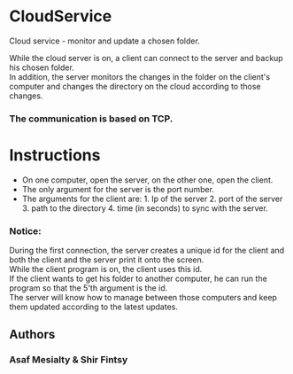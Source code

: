 # CloudService
Cloud service - monitor and update a chosen folder.

While the cloud server is on, a client can connect to the server and backup his chosen folder.\
In addition, the server monitors the changes in the folder on the client's computer and changes the directory on the cloud according to those changes.

### The communication is based on TCP.

# Instructions
* On one computer, open the server, on the other one, open the client.
* The only argument for the server is the port number.
* The arguments for the client are:
      1. Ip of the server
      2. port of the server
      3. path to the directory
      4. time (in seconds) to sync with the server.

### Notice:
During the first connection, the server creates a unique id for the client and both the client and the server print it onto the screen.\
While the client program is on, the client uses this id.\
If the client wants to get his folder to another computer, he can run the program so that the 5'th argument is the id.\
The server will know how to manage between those computers and keep them updated according to the latest updates.

## Authors
### Asaf Mesialty & Shir Fintsy
